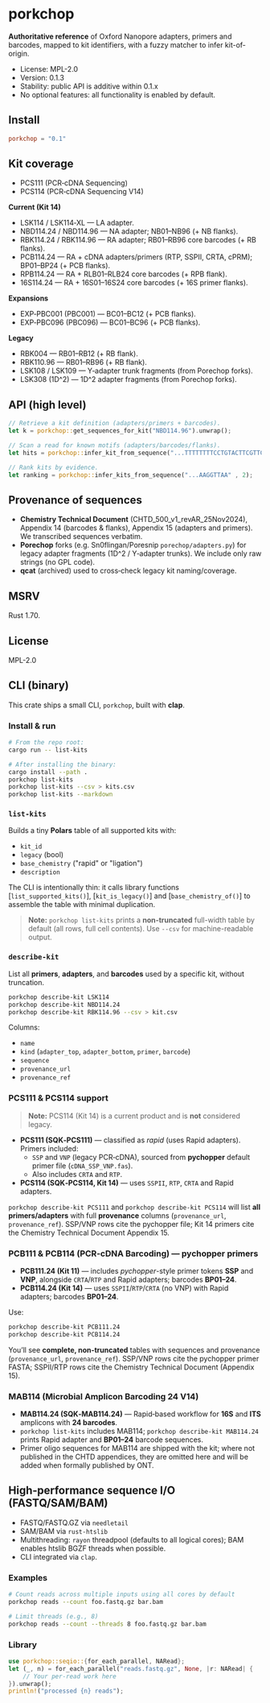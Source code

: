# porkchop

**Authoritative reference** of Oxford Nanopore adapters, primers and barcodes, mapped to kit identifiers, with a fuzzy matcher to infer kit-of-origin.

- License: MPL-2.0
- Version: 0.1.3
- Stability: public API is additive within 0.1.x
- No optional features: all functionality is enabled by default.

## Install
```toml
porkchop = "0.1"
```

## Kit coverage

- PCS111 (PCR‑cDNA Sequencing)
- PCS114 (PCR‑cDNA Sequencing V14)

**Current (Kit 14)**

- LSK114 / LSK114‑XL — LA adapter.
- NBD114.24 / NBD114.96 — NA adapter; NB01–NB96 (+ NB flanks).
- RBK114.24 / RBK114.96 — RA adapter; RB01–RB96 core barcodes (+ RB flanks).
- PCB114.24 — RA + cDNA adapters/primers (RTP, SSPII, CRTA, cPRM); BP01–BP24 (+ PCB flanks).
- RPB114.24 — RA + RLB01–RLB24 core barcodes (+ RPB flank).
- 16S114.24 — RA + 16S01–16S24 core barcodes (+ 16S primer flanks).

**Expansions**

- EXP‑PBC001 (PBC001) — BC01–BC12 (+ PCB flanks).
- EXP‑PBC096 (PBC096) — BC01–BC96 (+ PCB flanks).

**Legacy**

- RBK004 — RB01–RB12 (+ RB flank).
- RBK110.96 — RB01–RB96 (+ RB flank).
- LSK108 / LSK109 — Y‑adapter trunk fragments (from Porechop forks).
- LSK308 (1D^2) — 1D^2 adapter fragments (from Porechop forks).

## API (high level)
```rust
// Retrieve a kit definition (adapters/primers + barcodes).
let k = porkchop::get_sequences_for_kit("NBD114.96").unwrap();

// Scan a read for known motifs (adapters/barcodes/flanks).
let hits = porkchop::infer_kit_from_sequence("...TTTTTTTTCCTGTACTTCGTTCAGTTACGTATTGCT...", 2, None);

// Rank kits by evidence.
let ranking = porkchop::infer_kits_from_sequence("...AAGGTTAA" , 2);
```

## Provenance of sequences
- **Chemistry Technical Document** (CHTD_500_v1_revAR_25Nov2024), Appendix 14 (barcodes & flanks), Appendix 15 (adapters and primers). We transcribed sequences verbatim.
- **Porechop** forks (e.g. Sn0flingan/Poresnip `porechop/adapters.py`) for legacy adapter fragments (1D^2 / Y‑adapter trunks). We include only raw strings (no GPL code).
- **qcat** (archived) used to cross‑check legacy kit naming/coverage.


## MSRV
Rust 1.70.

## License
MPL-2.0


## CLI (binary)

This crate ships a small CLI, `porkchop`, built with **clap**.

### Install & run
```bash
# From the repo root:
cargo run -- list-kits

# After installing the binary:
cargo install --path .
porkchop list-kits
porkchop list-kits --csv > kits.csv
porkchop list-kits --markdown
```

### `list-kits`
Builds a tiny **Polars** table of all supported kits with:
- `kit_id`
- `legacy` (bool)
- `base_chemistry` ("rapid" or "ligation")
- `description`

The CLI is intentionally thin: it calls library functions
[`list_supported_kits()`], [`kit_is_legacy()`] and [`base_chemistry_of()`] to assemble
the table with minimal duplication.


> **Note:** `porkchop list-kits` prints a **non‑truncated** full-width table by default
> (all rows, full cell contents). Use `--csv` for machine-readable output.


### `describe-kit`
List all **primers**, **adapters**, and **barcodes** used by a specific kit, without truncation.

```bash
porkchop describe-kit LSK114
porkchop describe-kit NBD114.24
porkchop describe-kit RBK114.96 --csv > kit.csv
```

Columns:
- `name`
- `kind` (`adapter_top`, `adapter_bottom`, `primer`, `barcode`)
- `sequence`
- `provenance_url`
- `provenance_ref`

### PCS111 & PCS114 support

> **Note:** PCS114 (Kit 14) is a current product and is **not** considered legacy.

- **PCS111 (SQK‑PCS111)** — classified as *rapid* (uses Rapid adapters). Primers included:
  - `SSP` and `VNP` (legacy PCR‑cDNA), sourced from **pychopper** default primer file (`cDNA_SSP_VNP.fas`).
  - Also includes `CRTA` and `RTP`.
- **PCS114 (SQK‑PCS114, Kit 14)** — uses `SSPII`, `RTP`, `CRTA` and Rapid adapters.

`porkchop describe-kit PCS111` and `porkchop describe-kit PCS114` will list **all primers/adapters** with
full **provenance** columns (`provenance_url`, `provenance_ref`). SSP/VNP rows cite the pychopper file;
Kit 14 primers cite the Chemistry Technical Document Appendix 15.


### PCB111 & PCB114 (PCR‑cDNA Barcoding) — pychopper primers

- **PCB111.24 (Kit 11)** — includes *pychopper*-style primer tokens **SSP** and **VNP**, alongside `CRTA`/`RTP` and Rapid adapters; barcodes **BP01–24**.
- **PCB114.24 (Kit 14)** — uses `SSPII`/`RTP`/`CRTA` (no VNP) with Rapid adapters; barcodes **BP01–24**.

Use:
```bash
porkchop describe-kit PCB111.24
porkchop describe-kit PCB114.24
```
You’ll see **complete, non‑truncated** tables with sequences and provenance (`provenance_url`, `provenance_ref`). SSP/VNP rows cite the pychopper primer FASTA; SSPII/RTP rows cite the Chemistry Technical Document (Appendix 15).


### MAB114 (Microbial Amplicon Barcoding 24 V14)

- **MAB114.24 (SQK‑MAB114.24)** — Rapid‑based workflow for **16S** and **ITS** amplicons with **24 barcodes**.
- `porkchop list-kits` includes MAB114; `porkchop describe-kit MAB114.24` prints Rapid adapter and **BP01–24** barcode sequences.
- Primer oligo sequences for MAB114 are shipped with the kit; where not published in the CHTD appendices, they are omitted here and will be added when formally published by ONT.

## High‑performance sequence I/O (FASTQ/SAM/BAM)

- FASTQ/FASTQ.GZ via `needletail`
- SAM/BAM via `rust-htslib`
- Multithreading: `rayon` threadpool (defaults to all logical cores); BAM enables htslib BGZF threads when possible.
- CLI integrated via `clap`.

### Examples
```bash
# Count reads across multiple inputs using all cores by default
porkchop reads --count foo.fastq.gz bar.bam

# Limit threads (e.g., 8)
porkchop reads --count --threads 8 foo.fastq.gz bar.bam
```

### Library
```rust
use porkchop::seqio::{for_each_parallel, NARead};
let (_, n) = for_each_parallel("reads.fastq.gz", None, |r: NARead| {
    // Your per-read work here
}).unwrap();
println!("processed {n} reads");
```
